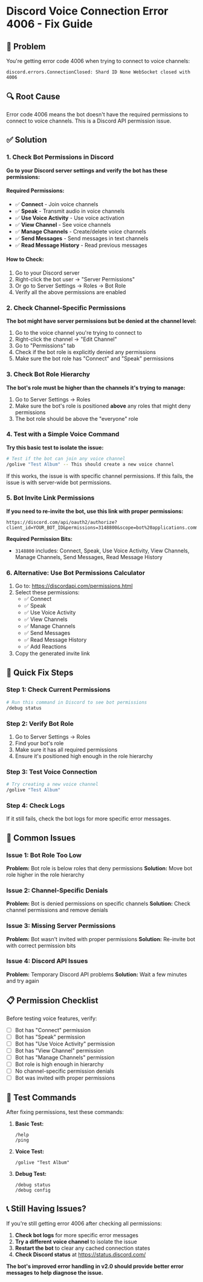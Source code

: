 # Discord Voice Connection Error 4006 - Fix Guide

## 🚨 Problem
You're getting error code 4006 when trying to connect to voice channels:
```
discord.errors.ConnectionClosed: Shard ID None WebSocket closed with 4006
```

## 🔍 Root Cause
Error code 4006 means the bot doesn't have the required permissions to connect to voice channels. This is a Discord API permission issue.

## ✅ Solution

### 1. Check Bot Permissions in Discord

**Go to your Discord server settings and verify the bot has these permissions:**

#### Required Permissions:
- ✅ **Connect** - Join voice channels
- ✅ **Speak** - Transmit audio in voice channels  
- ✅ **Use Voice Activity** - Use voice activation
- ✅ **View Channel** - See voice channels
- ✅ **Manage Channels** - Create/delete voice channels
- ✅ **Send Messages** - Send messages in text channels
- ✅ **Read Message History** - Read previous messages

#### How to Check:
1. Go to your Discord server
2. Right-click the bot user → "Server Permissions"
3. Or go to Server Settings → Roles → Bot Role
4. Verify all the above permissions are enabled

### 2. Check Channel-Specific Permissions

**The bot might have server permissions but be denied at the channel level:**

1. Go to the voice channel you're trying to connect to
2. Right-click the channel → "Edit Channel"
3. Go to "Permissions" tab
4. Check if the bot role is explicitly denied any permissions
5. Make sure the bot role has "Connect" and "Speak" permissions

### 3. Check Bot Role Hierarchy

**The bot's role must be higher than the channels it's trying to manage:**

1. Go to Server Settings → Roles
2. Make sure the bot's role is positioned **above** any roles that might deny permissions
3. The bot role should be above the "everyone" role

### 4. Test with a Simple Voice Command

**Try this basic test to isolate the issue:**

```bash
# Test if the bot can join any voice channel
/golive "Test Album" -- This should create a new voice channel
```

If this works, the issue is with specific channel permissions.
If this fails, the issue is with server-wide bot permissions.

### 5. Bot Invite Link Permissions

**If you need to re-invite the bot, use this link with proper permissions:**

```
https://discord.com/api/oauth2/authorize?client_id=YOUR_BOT_ID&permissions=3148800&scope=bot%20applications.commands
```

**Required Permission Bits:**
- `3148800` includes: Connect, Speak, Use Voice Activity, View Channels, Manage Channels, Send Messages, Read Message History

### 6. Alternative: Use Bot Permissions Calculator

1. Go to: https://discordapi.com/permissions.html
2. Select these permissions:
   - ✅ Connect
   - ✅ Speak  
   - ✅ Use Voice Activity
   - ✅ View Channels
   - ✅ Manage Channels
   - ✅ Send Messages
   - ✅ Read Message History
   - ✅ Add Reactions
3. Copy the generated invite link

## 🔧 Quick Fix Steps

### Step 1: Check Current Permissions
```bash
# Run this command in Discord to see bot permissions
/debug status
```

### Step 2: Verify Bot Role
1. Go to Server Settings → Roles
2. Find your bot's role
3. Make sure it has all required permissions
4. Ensure it's positioned high enough in the role hierarchy

### Step 3: Test Voice Connection
```bash
# Try creating a new voice channel
/golive "Test Album"
```

### Step 4: Check Logs
If it still fails, check the bot logs for more specific error messages.

## 🚨 Common Issues

### Issue 1: Bot Role Too Low
**Problem:** Bot role is below roles that deny permissions
**Solution:** Move bot role higher in the role hierarchy

### Issue 2: Channel-Specific Denials
**Problem:** Bot is denied permissions on specific channels
**Solution:** Check channel permissions and remove denials

### Issue 3: Missing Server Permissions
**Problem:** Bot wasn't invited with proper permissions
**Solution:** Re-invite bot with correct permission bits

### Issue 4: Discord API Issues
**Problem:** Temporary Discord API problems
**Solution:** Wait a few minutes and try again

## 📋 Permission Checklist

Before testing voice features, verify:

- [ ] Bot has "Connect" permission
- [ ] Bot has "Speak" permission  
- [ ] Bot has "Use Voice Activity" permission
- [ ] Bot has "View Channel" permission
- [ ] Bot has "Manage Channels" permission
- [ ] Bot role is high enough in hierarchy
- [ ] No channel-specific permission denials
- [ ] Bot was invited with proper permissions

## 🎯 Test Commands

After fixing permissions, test these commands:

1. **Basic Test:**
   ```
   /help
   /ping
   ```

2. **Voice Test:**
   ```
   /golive "Test Album"
   ```

3. **Debug Test:**
   ```
   /debug status
   /debug config
   ```

## 📞 Still Having Issues?

If you're still getting error 4006 after checking all permissions:

1. **Check bot logs** for more specific error messages
2. **Try a different voice channel** to isolate the issue
3. **Restart the bot** to clear any cached connection states
4. **Check Discord status** at https://status.discord.com/

**The bot's improved error handling in v2.0 should provide better error messages to help diagnose the issue.**
